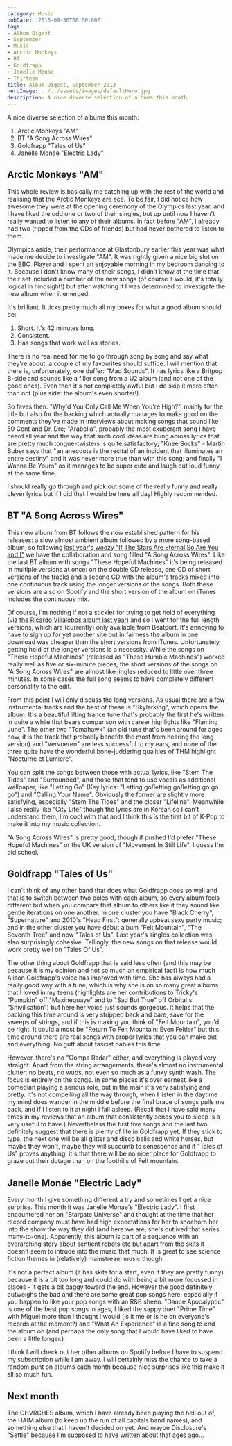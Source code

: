```yaml
---
category: Music
pubDate: '2013-09-30T00:00:00Z'
tags:
- Album Digest
- September
- Music
- Arctic Monkeys
- BT
- Goldfrapp
- Janelle Monae
- Thirteen
title: Album Digest, September 2013
heroImage: ../../assets/images/defaultHero.jpg
description: A nice diverse selection of albums this month
---
```

A nice diverse selection of albums this month:

1. Arctic Monkeys "AM"
2. BT "A Song Across Wires"
3. Goldfrapp "Tales of Us"
4. Janelle Monáe "Electric Lady"

## Arctic Monkeys "AM"

This whole review is basically me catching up with the rest of the world and realising that the Arctic Monkeys are ace. To be fair, I did notice how awesome they were at the opening ceremony of the Olympics last year, and I have liked the odd one or two of their singles, but up until now I haven't really wanted to listen to any of their albums. In fact before "AM", I already had two (ripped from the CDs of friends) but had never bothered to listen to them.

Olympics aside, their performance at Glastonbury earlier this year was what made me decide to investigate "AM". It was rightly given a nice big slot on the BBC iPlayer and I spent an enjoyable morning in my bedroom dancing to it. Because I don't know many of their songs, I didn't know at the time that their set included a number of the new songs (of course it would, it's totally logical in hindsight!) but after watching it I was determined to investigate the new album when it emerged.

It's brilliant. It ticks pretty much all my boxes for what a good album should be:
1. Short. It's 42 minutes long.
2. Consistent.
3. Has songs that work well as stories.

There is no real need for me to go through song by song and say what they're about, a couple of my favourites should suffice. I will mention that there is, unfortunately, one duffer: "Mad Sounds". It has lyrics like a Britpop B-side and sounds like a filler song from a U2 album (and not one of the good ones). Even then it's not completely awful but I do skip it more often than not (plus side: the album's even shorter!).

So faves then: "Why'd You Only Call Me When You're High?", mainly for the title but also for the backing which actually manages to make good on the comments they've made in interviews about making songs that sound like 50 Cent and Dr. Dre; "Arabella", probably the most exuberant song I have heard all year and the way that such cool ideas are hung across lyrics that are pretty much tongue-twisters is quite satisfactory; "Knee Socks" - Martin Buber says that "an anecdote is the recital of an incident that illuminates an entire destiny" and it was never more true than with this song; and finally "I Wanna Be Yours" as it manages to be super cute and laugh out loud funny at the same time.

I should really go through and pick out some of the really funny and really clever lyrics but if I did that I would be here all day! Highly recommended.

## BT "A Song Across Wires"

This new album from BT follows the now established pattern for his releases: a slow almost ambient album followed by a more song-based album, so following [last year's woozy "If The Stars Are Eternal So Are You and I"](album-digest-july-2012) we have the collaboration and song filled "A Song Across Wires". Like the last BT album with songs "These Hopeful Machines" it's being released in multiple versions at once: on the double CD release, one CD of short versions of the tracks and a second CD with the album's tracks mixed into one continuous track using the longer versions of the songs. Both these versions are also on Spotify and the short version of the album on iTunes includes the continuous mix.

Of course, I'm nothing if not a stickler for trying to get hold of everything (viz [the Ricardo Villalobos album last year](album-digest-october-2012)) and so I went for the full length versions, which are (currently) only available from Beatport. It's annoying to have to sign up for yet another site but in fairness the album in one download was cheaper than the short versions from iTunes. Unfortunately, getting hold of the longer versions is a necessity. While the songs on "These Hopeful Machines" (released as "These Humble Machines") worked really well as five or six-minute pieces, the short versions of the songs on "A Song Across Wires" are almost like jingles reduced to little over three minutes. In some cases the full song seems to have completely different personality to the edit.

From this point I will only discuss the long versions. As usual there are a few instrumental tracks and the best of these is "Skylarking", which opens the album. It's a beautiful lilting trance tune that's probably the first he's written in quite a while that bears comparison with career highlights like "Flaming June". The other two "Tomahawk" (an old tune that's been around for ages now, it is the track that probably benefits the most from hearing the long version) and "Vervoeren" are less successful to my ears, and none of the three quite have the wonderful bone-juddering qualities of THM highlight "Nocturne et Lumiere".

You can split the songs between those with actual lyrics, like "Stem The Tides" and "Surrounded", and those that tend to use vocals as additional wallpaper, like "Letting Go" (Key lyrics: "Letting go/letting go/letting go go go") and "Calling Your Name". Obviously the former are slightly more satisfying, especially "Stem The Tides" and the closer "Lifeline". Meanwhile I also really like "City Life" though the lyrics are in Korean so I can't understand them; I'm cool with that and I think this is the first bit of K-Pop to make it into my music collection.

"A Song Across Wires" is pretty good, though if pushed I'd prefer "These Hopeful Machines" or the UK version of "Movement In Still Life". I guess I'm old school.

## Goldfrapp "Tales of Us"

I can't think of any other band that does what Goldfrapp does so well and that is to switch between two poles with each album, so every album feels different but when you compare that album to others like it they sound like gentle iterations on one another. In one cluster you have "Black Cherry", "Supernature" and 2010's "Head First": generally upbeat sexy party music; and in the other cluster you have début album "Felt Mountain", "The Seventh Tree" and now "Tales of Us". Last year's singles collection was also surprisingly cohesive. Tellingly, the new songs on that release would work pretty well on "Tales Of Us".

The other thing about Goldfrapp that is said less often (and this may be because it is my opinion and not so much an empirical fact) is how much Alison Goldfrapp's voice has improved with time. She has always had a really good way with a tune, which is why she is on so many great albums that I loved in my teens (highlights are her contributions to Tricky's "Pumpkin" off "Maxinequaye" and to "Sad But True" off Orbital's "Snivilisation") but here her voice just sounds gorgeous. It helps that the backing this time around is very stripped back and bare, save for the sweeps of strings, and if this is making you think of "Felt Mountain", you'd be right. It could almost be "Return To Felt Mountain: Even Feltier" but this time around there are real songs with proper lyrics that you can make out and everything. No guff about fascist babies this time.

However, there's no "Oompa Radar" either, and everything is played very straight. Apart from the string arrangements, there's almost no instrumental clutter: no beats, no wubs, not even so much as a funky synth wash. The focus is entirely on the songs. In some places it's over earnest like a comedian playing a serious role, but in the main it's very satisfying and pretty. It's not compelling all the way through, when I listen in the daytime my mind does wander in the middle before the final brace of songs pulls me back, and if I listen to it at night I fall asleep. (Recall that I have said many times in my reviews that an album that consistently sends you to sleep is a very useful to have.) Nevertheless the first five songs and the last two definitely suggest that there is plenty of life in Goldfrapp yet. If they stick to type, the next one will be all glitter and disco balls and white horses, but maybe they won't, maybe they will succumb to senescence and if "Tales of Us" proves anything, it's that there will be no nicer place for Goldfrapp to graze out their dotage than on the foothills of Felt mountain.

## Janelle Monáe "Electric Lady"

Every month I give something different a try and sometimes I get a nice surprise. This month it was Janelle Monáe's "Electric Lady". I first encountered her on "Stargate Universe" and thought at the time that her record company must have had high expectations for her to shoehorn her into the show the way they did (and here we are, she's outlived that series many-to-one). Apparently, this album is part of a sequence with an overarching story about sentient robots etc but apart from the skits it doesn't seem to intrude into the music that much. It is great to see science fiction themes in (relatively) mainstream music though.

It's not a perfect album (it has skits for a start, even if they are pretty funny) because it is a bit too long and could do with being a bit more focussed in places - it gets a bit baggy toward the end. However the good definitely outweighs the bad and there are some great pop songs here, especially if you happen to like your pop songs with an R&B sheen. "Dance Apocalyptic" is one of the best pop songs in ages, I liked the sappy duet "Prime Time" with Miguel more than I thought I would (is it me or is he on everyone's records at the moment?) and "What An Experience" is a fine song to end the album on (and perhaps the only song that I would have liked to have been a little longer.)

I think I will check out her other albums on Spotify before I have to suspend my subscription while I am away. I will certainly miss the chance to take a random punt on albums each month because nice surprises like this make it all so much fun.

## Next month

The CHVRCHES album, which I have already been playing the hell out of, the HAIM album (to keep up the run of all capitals band names), and something else that I haven't decided on yet. And maybe Disclosure's "Settle" because I'm supposed to have written about that ages ago...